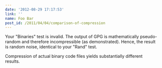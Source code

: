 ```yaml
---
date: '2012-08-29 17:17:53'
link: ''
name: Foo Bar
post_id: /2011/04/04/comparison-of-compression
---
```


Your "Binaries" test is invalid. The output of GPG is mathematically pseudo-random and therefore incompressible (as demonstrated). Hence, the result is random noise, identical to your "Rand" test.

Compression of actual binary code files yields substantially different results.